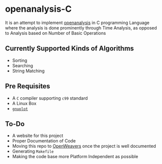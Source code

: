 # openanalysis-C
It is an attempt to implement [openanalysis](https://github.com/OpenWeavers/openanalysis) in C programming Language where the analysis is done prominently through Time Analysis, as opposed to Analysis based on Number of Basic Operations

## Currently Supported Kinds of Algorithms
- Sorting
- Searching
- String Matching

## Pre Requisites
- A `C` compiler supporting `c99` standard
- A Linux Box
- [`gnuplot`](http://www.gnuplot.info/)

## To-Do
- A website for this project
- Proper Documentation of Code
- Moving this repo to [OpenWeavers](https://github.com/OpenWeavers/) once the project is well documented
- Generating `Makefile`
- Making the code base more Platform Independent as possible
